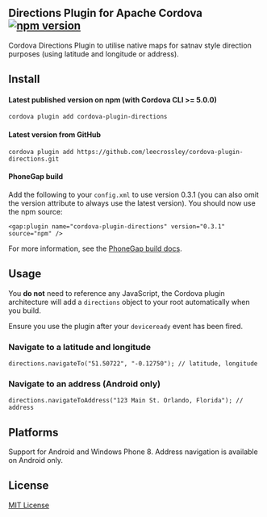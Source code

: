 ## Directions Plugin for Apache Cordova [![npm version](https://badge.fury.io/js/cordova-plugin-directions.svg)](http://badge.fury.io/js/cordova-plugin-directions)

Cordova Directions Plugin to utilise native maps for satnav style direction purposes (using latitude and longitude or address).

## Install

#### Latest published version on npm (with Cordova CLI >= 5.0.0)

```
cordova plugin add cordova-plugin-directions
```

#### Latest version from GitHub

```
cordova plugin add https://github.com/leecrossley/cordova-plugin-directions.git
```

#### PhoneGap build

Add the following to your `config.xml` to use version 0.3.1 (you can also omit the version attribute to always use the latest version). You should now use the npm source:

```
<gap:plugin name="cordova-plugin-directions" version="0.3.1" source="npm" />
```

For more information, see the [PhoneGap build docs](http://docs.build.phonegap.com/en_US/configuring_plugins.md.html#Plugins).

## Usage

You **do not** need to reference any JavaScript, the Cordova plugin architecture will add a `directions` object to your root automatically when you build.

Ensure you use the plugin after your `deviceready` event has been fired.

### Navigate to a latitude and longitude

```
directions.navigateTo("51.50722", "-0.12750"); // latitude, longitude
```

### Navigate to an address (Android only)

```
directions.navigateToAddress("123 Main St. Orlando, Florida"); // address
```

## Platforms

Support for Android and Windows Phone 8. Address navigation is available on Android only.

## License

[MIT License](http://ilee.mit-license.org)
